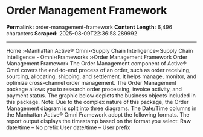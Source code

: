 # Order Management Framework

**Permalink:** order-management-framework
**Content Length:** 6,496 characters
**Scraped:** 2025-08-09T22:36:58.289992

---

Home &rsaquo;&rsaquo;Manhattan Active® Omni&rsaquo;&rsaquo;Supply Chain Intelligence&rsaquo;&rsaquo;Supply Chain Intelligence - Omni&rsaquo;&rsaquo;Frameworks ››Order Management Framework Order Management Framework The Order Management component of Active&reg; Omni covers the end-to-end process of an order, such as order receiving, sourcing, allocating, shipping, and settlement. It helps manage, monitor, and optimize cross-channel order management. The Order Management package allows you to research order processing, invoice activity, and payment status. The graphic below depicts the business objects included in this package. Note: Due to the complex nature of this package, the Order Management diagram is split into three diagrams. The Date/Time columns in the Manhattan Active&reg; Omni Framework adopt the following formats. The report output displays the timestamp based on the format you select: Raw date/time &ndash; No prefix User date/time &ndash; User prefix &nbsp; &nbsp; &nbsp; &nbsp; &nbsp;
